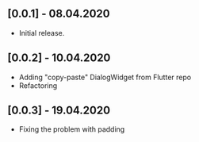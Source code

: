 ## [0.0.1] - 08.04.2020

* Initial release.

## [0.0.2] - 10.04.2020

* Adding "copy-paste" DialogWidget from Flutter repo
* Refactoring

## [0.0.3] - 19.04.2020

* Fixing the problem with padding
